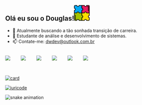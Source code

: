 ## Olá eu sou o Douglas!<img width="50px" src="/autismo.png">

- 🔭 Atualmente buscando a tão sonhada transição de carreira.
- 🌱 Estudante de análise e desenvolvimento de sistemas.
- 📫 Contate-me: dwdev@outlook.com.br
<br>

<div style="display: flex">
  <img width="50px" src="https://devicon-website.vercel.app/api/vscode/original.svg"></img>
  <img width="50px" src="https://cdn.jsdelivr.net/gh/devicons/devicon@latest/icons/intellij/intellij-original.svg"></img>
  <img width="50px" src="https://devicon-website.vercel.app/api/html5/original.svg"></img>
  <img width="50px" src="https://devicon-website.vercel.app/api/css3/original.svg"></img>
  <img width="50px" src="https://devicon-website.vercel.app/api/bootstrap/original.svg?cor=%2359407F"></img>
  <img width="50px" src="https://devicon-website.vercel.app/api/javascript/original.svg"></img>
</div>
<br>
<br>

 [![card](https://github-readme-stats.vercel.app/api?username=DWRada&theme=ambient_gradient&show_icons=true)](https://github.com/anuraghazra/github-readme-stats)
 
 [![iuricode](https://github-readme-stats.vercel.app/api/top-langs/?username=DWRada&theme=ambient_gradient&layout=compact)](https://github.com/anuraghazra/github-readme-stats)


 ![snake animation](https://github.com/DWRada/DWRada/blob/output/github-contribution-grid-snake2.svg)
